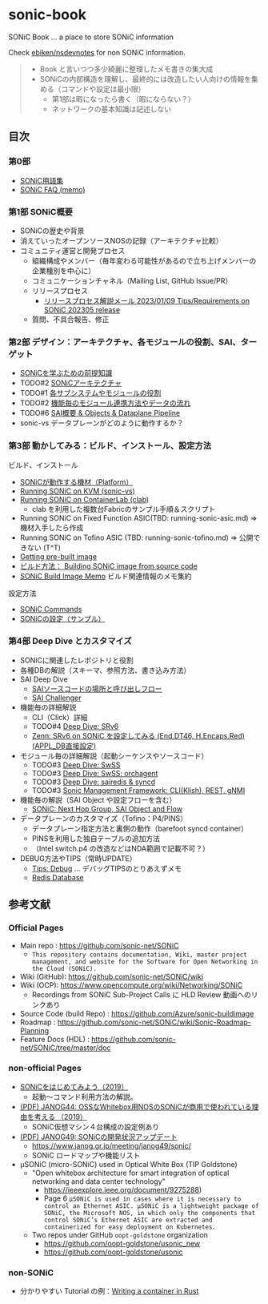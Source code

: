 # sonic-book

SONiC Book ... a place to store SONiC information

Check [ebiken/nsdevnotes](https://github.com/ebiken/nsdevnotes) for non SONiC information.

> - Book と言いつつ多少綺麗に整理したメモ書きの集大成
> - SONiCの内部構造を理解し、最終的には改造したい人向けの情報を集める（コマンドや設定は最小限）
>   - 第1部は暇になったら書く（暇にならない？）
>   - ネットワークの基本知識は記述しない

## 目次

### 第0部

- [SONiC用語集](doc/terminology.md)
- [SONiC FAQ (memo)](doc/faq-sonic.md)
 
### 第1部 SONiC概要

- SONiCの歴史や背景
- 消えていったオープンソースNOSの記録（アーキテクチャ比較）
- コミュニティ運営と開発プロセス
  - 組織構成やメンバー（毎年変わる可能性があるので立ち上げメンバーの企業種別を中心に）
  - コミュニケーションチャネル（Mailing List, GitHub Issue/PR）
  - リリースプロセス
    - [リリースプロセス解説メール 2023/01/09 Tips/Requirements on SONiC 202305 release](https://lists.sonicfoundation.dev/g/sonic-dev/message/107)
  - 質問、不具合報告、修正

### 第2部 デザイン：アーキテクチャ、各モジュールの役割、SAI、ターゲット

- [SONiCを学ぶための前提知識](doc/prerequisites.md)
- TODO#2 [SONiCアーキテクチャ](doc/sonic-architecture.md)
- TODO#1 [各サブシステムやモジュールの役割](doc/sonic-subsystem.md)
- TODO#2 [機能毎のモジュール連携方法やデータの流れ](doc/subsystem-interaction.md)
- TODO#6 [SAI概要 & Objects & Dataplane Pipeline](doc/sai.md)
- sonic-vs データプレーンがどのように動作するか？

### 第3部 動かしてみる：ビルド、インストール、設定方法

ビルド、インストール
- [SONiCが動作する機材（Platform）](doc/sonic-platform.md)
- [Running SONiC on KVM (sonic-vs)](doc/running-sonic-kvm.md)
- [Running SONiC on ContainerLab (clab)](clab/README.md)
  - clab を利用した複数台Fabricのサンプル手順＆スクリプト
- Running SONiC on Fixed Function ASIC(TBD: running-sonic-asic.md) ⇒ 機材入手したら作成
- Running SONiC on Tofino ASIC (TBD: running-sonic-tofino.md) ⇒ 公開できない (T^T)
- [Getting pre-built image](doc/sonic-image-prebuilt.md)
- [ビルド方法： Building SONiC image from source code](doc/sonic-image.md)
- [SONiC Build Image Memo](doc/sonic-buildimage-memo.md) ビルド関連情報のメモ集約

設定方法
- [SONiC Commands](doc/sonic-commands.md)
- [SONiCの設定（サンプル）](doc/sonic-config.md)

### 第4部 Deep Dive とカスタマイズ

- SONiCに関連したレポジトリと役割
- 各種DBの解説（スキーマ、参照方法、書き込み方法）
- SAI Deep Dive
  - [SAIソースコードの場所と呼び出しフロー](doc/sai-sourcecode.md)
  - [SAI Challenger](doc/sai-challenger.md)
- 機能毎の詳細解説
  - CLI（Click）詳細
  - TODO#4 [Deep Dive: SRv6](doc/sonic-deepdive-srv6.md)
  - [Zenn: SRv6 on SONiC を設定してみる (End.DT46, H.Encaps.Red) (APPL_DB直接設定)](https://zenn.dev/ebiken_sdn/articles/2887c04cf977a9)
- モジュール毎の詳細解説（起動シーケンスやソースコード）
  - TODO#3 [Deep Dive: SwSS](doc/sonic-deepdive-swss-orchagent.md)
  - TODO#3 [Deep Dive: SwSS: orchagent](doc/sonic-deepdive-swss-orchagent.md)
  - TODO#3 [Deep Dive: sairedis & syncd](doc/sonic-deepdive-sairedis.md)
  - TODO#3 [Sonic Management Framework: CLI(Klish), REST, gNMI](doc/sonic-management-framework.md)
- 機能毎の解説（SAI Object や設定フローを含む）
  - [SONiC: Next Hop Group, SAI Object and Flow](doc/sonic-nexthopgroup.md)
- データプレーンのカスタマイズ（Tofino：P4/PINS）
  - データプレーン指定方法と裏側の動作（barefoot syncd container）
  - PINSを利用した独自テーブルの追加方法
  - （Intel switch.p4 の改造などはNDA範囲で記載不可？）
- DEBUG方法やTIPS（常時UPDATE）
  - [Tips: Debug](doc/tips-debug.md) ... デバッグTIPSのとりあえずメモ
  - [Redis Database](doc/sonic-redisdb.md)

## 参考文献

### Official Pages

- Main repo : https://github.com/sonic-net/SONiC
  - `This repository contains documentation, Wiki, master project management, and website for the Software for Open Networking in the Cloud (SONiC).`
- Wiki (GitHub): https://github.com/sonic-net/SONiC/wiki
- Wiki (OCP): https://www.opencompute.org/wiki/Networking/SONiC
  - Recordings from SONiC Sub-Project Calls に HLD Review 動画へのリンクあり
- Source Code (build Repo) : https://github.com/Azure/sonic-buildimage
- Roadmap : https://github.com/sonic-net/SONiC/wiki/Sonic-Roadmap-Planning
- Feature Docs (HDL) : https://github.com/sonic-net/SONiC/tree/master/doc

### non-official Pages

- [SONiCをはじめてみよう（2019）](https://speakerdeck.com/imasaruoki/sonicwohazimetemiyou)
  - 起動～コマンド利用方法の解説。
- [(PDF) JANOG44: OSSなWhitebox用NOSのSONiCが商用で使われている理由を考える （2019）](https://www.janog.gr.jp/meeting/janog44/application/files/1415/6396/6082/janog44_sonic_kuwata-00.pdf)
  - SONiC仮想マシン４台構成の設定例あり
- [(PDF) JANOG49: SONiCの開発状況アップデート](https://www.janog.gr.jp/meeting/janog49/wp-content/uploads/2022/01/JANOGWeeeeeK%C3%AE%C3%B7%C3%A8J%C3%84%C3%A6%C3%B9%E2%94%90_APRESIA_v.0.1.pdf)
  - https://www.janog.gr.jp/meeting/janog49/sonic/
  - SONiC ロードマップや機能リスト
- µSONiC (micro-SONiC) used in Optical White Box (TIP Goldstone)
  - "Open whitebox architecture for smart integration of optical networking and data center technology"
    - https://ieeexplore.ieee.org/document/9275288)
    - Page 6 `µSONiC is used in cases where it is necessary to control an Ethernet ASIC. µSONiC is a lightweight package of SONiC, the Microsoft NOS, in which only the components that control SONiC’s Ethernet ASIC are extracted and containerized for easy deployment on Kubernetes.`
  - Two repos under GitHub `oopt-goldstone` organization 
    - https://github.com/oopt-goldstone/usonic_new
    - https://github.com/oopt-goldstone/usonic

### non-SONiC

- 分かりやすい Tutorial の例：[Writing a container in Rust](https://litchipi.github.io/series/container_in_rust)

